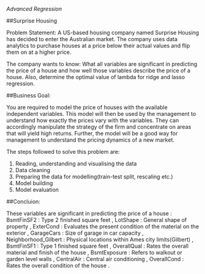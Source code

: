 *Advanced Regression*

##Surprise Housing

Problem Statement:
A US-based housing company named Surprise Housing has decided to enter the Australian market. The company uses data analytics to purchase houses at a price below their actual values and flip them on at a higher price.

The company wants to know:
What all variables are significant in predicting the price of a house and how well those variables describe the price of a house.
Also, determine the optimal value of lambda for ridge and lasso regression.

##Business Goal:

You are required to model the price of houses with the available independent variables. This model will then be used by the management to understand how exactly the prices vary with the variables. They can accordingly manipulate the strategy of the firm and concentrate on areas that will yield high returns. Further, the model will be a good way for management to understand the pricing dynamics of a new market.


The steps followed to solve this problem are:

1. Reading, understanding and visualising the data
2. Data cleaning
3. Preparing the data for modelling(train-test split, rescaling etc.)
4. Model building
5. Model evaluation

##Concluion:

These variables are significant in predicting the price of a house :
BsmtFinSF2 : Type 2 finished square feet , 
LotShape : General shape of property , 
ExterCond : Evaluates the present condition of the material on the exterior ,
GarageCars : Size of garage in car capacity , 
Neighborhood_Gilbert : Physical locations within Ames city limits(Gilbert) ,
BsmtFinSF1 : Type 1 finished square feet ,
OverallQual : Rates the overall material and finish of the house , 
BsmtExposure : Refers to walkout or garden level walls ,
CentralAir : Central air conditioning ,
OverallCond : Rates the overall condition of the house .

